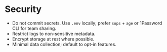 # Security

- Do not commit secrets. Use `.env` locally; prefer `sops` + `age` or 1Password CLI for team sharing.
- Restrict logs to non-sensitive metadata.
- Encrypt storage at rest where possible.
- Minimal data collection; default to opt-in features.
